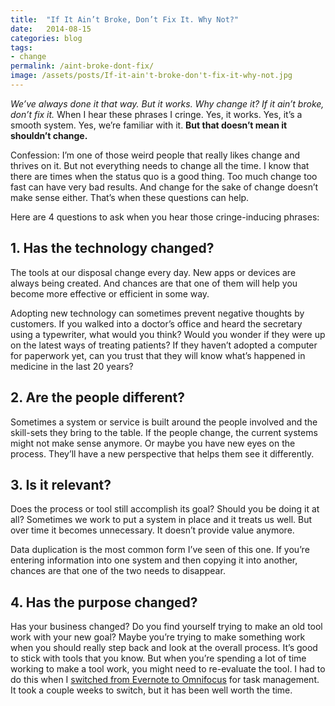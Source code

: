 ```yaml
---
title:  "If It Ain’t Broke, Don’t Fix It. Why Not?"
date:   2014-08-15
categories: blog
tags:
- change
permalink: /aint-broke-dont-fix/
image: /assets/posts/If-it-ain't-broke-don't-fix-it-why-not.jpg
---
```


_We’ve always done it that way. But it works. Why change it? If it ain’t broke, don’t fix it._ When I hear these phrases I cringe. Yes, it works. Yes, it’s a smooth system. Yes, we’re familiar with it. **But that doesn’t mean it shouldn’t change.**

<!--more-->

Confession: I’m one of those weird people that really likes change and thrives on it. But not everything needs to change all the time. I know that there are times when the status quo is a good thing. Too much change too fast can have very bad results. And change for the sake of change doesn’t make sense either. That’s when these questions can help.

Here are 4 questions to ask when you hear those cringe-inducing phrases:

## 1\. Has the technology changed?

The tools at our disposal change every day. New apps or devices are always being created. And chances are that one of them will help you become more effective or efficient in some way.

Adopting new technology can sometimes prevent negative thoughts by customers. If you walked into a doctor’s office and heard the secretary using a typewriter, what would you think? Would you wonder if they were up on the latest ways of treating patients? If they haven’t adopted a computer for paperwork yet, can you trust that they will know what’s happened in medicine in the last 20 years?

## 2\. Are the people different?

Sometimes a system or service is built around the people involved and the skill-sets they bring to the table. If the people change, the current systems might not make sense anymore. Or maybe you have new eyes on the process. They’ll have a new perspective that helps them see it differently.

## 3\. Is it relevant?

Does the process or tool still accomplish its goal? Should you be doing it at all? Sometimes we work to put a system in place and it treats us well. But over time it becomes unnecessary. It doesn’t provide value anymore.

Data duplication is the most common form I’ve seen of this one. If you’re entering information into one system and then copying it into another, chances are that one of the two needs to disappear.

## 4\. Has the purpose changed?

Has your business changed? Do you find yourself trying to make an old tool work with your new goal? Maybe you’re trying to make something work when you should really step back and look at the overall process. It’s good to stick with tools that you know. But when you’re spending a lot of time working to make a tool work, you might need to re-evaluate the tool. I had to do this when I [switched from Evernote to Omnifocus](http://joebuhlig.com/getting-started-task-management/) for task management. It took a couple weeks to switch, but it has been well worth the time.